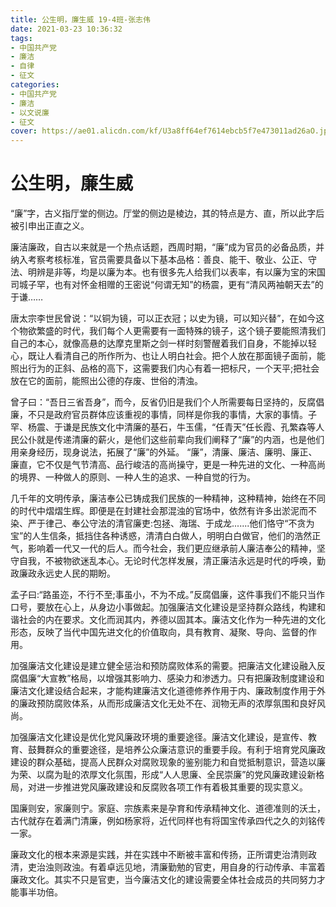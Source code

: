 ```yaml
---
title: 公生明，廉生威 19-4班-张志伟
date: 2021-03-23 10:36:32
tags:
- 中国共产党 
- 廉洁
- 自律
- 征文
categories:
- 中国共产党 
- 廉洁
- 以文说廉
- 征文
cover: https://ae01.alicdn.com/kf/U3a8ff64ef7614ebcb5f7e473011ad26aO.jpg
---
```


# 公生明，廉生威

​		“廉”字，古义指厅堂的侧边。厅堂的侧边是棱边，其的特点是方、直，所以此字后被引申出正直之义。

​		廉洁廉政，自古以来就是一个热点话题，西周时期，“廉”成为官员的必备品质，并纳入考察考核标准，官员需要具备以下基本品格：善良、能干、敬业、公正、守法、明辨是非等，均是以廉为本。也有很多先人给我们以表率，有以廉为宝的宋国司城子罕，也有对怀金相赠的王密说“何谓无知”的杨震，更有“清风两袖朝天去”的于谦……

​		唐太宗李世民曾说：“以铜为镜，可以正衣冠；以史为镜，可以知兴替”，在如今这个物欲繁盛的时代，我们每个人更需要有一面特殊的镜子，这个镜子要能照清我们自己的本心，就像高悬的达摩克里斯之剑一样时刻警醒着我们自身，不能掉以轻心，既让人看清自己的所作所为、也让人明白社会。把个人放在那面镜子面前，能照出行为的正斜、品格的高下，这需要我们内心有着一把标尺，一个天平;把社会放在它的面前，能照出公德的存废、世俗的清浊。

​		曾子曰：“吾日三省吾身”，而今，反省仍旧是我们个人所需要每日坚持的，反腐倡廉，不只是政府官员群体应该重视的事情，同样是你我的事情，大家的事情。子罕、杨震、于谦是民族文化中清廉的基石，牛玉儒，“任青天”任长霞、孔繁森等人民公仆就是传递清廉的薪火，是他们这些前辈向我们阐释了“廉”的内涵，也是他们用亲身经历，现身说法，拓展了“廉”的外延。 “廉”，清廉、廉洁、廉明、廉正、廉直，它不仅是气节清高、品行峻洁的高尚操守，更是一种先进的文化、一种高尚的境界、一种做人的原则、一种人生的追求、一种自觉的行为。

​		几千年的文明传承，廉洁奉公已铸成我们民族的一种精神，这种精神，始终在不同的时代中熠熠生辉。即便是在封建社会那混浊的官场中，依然有许多出淤泥而不染、严于律己、奉公守法的清官廉吏:包拯、海瑞、于成龙.......他们恪守“不贪为宝”的人生信条，抵挡住各种诱惑，清清白白做人，明明白白做官，他们的浩然正气，影响着一代又一代的后人。而今社会，我们更应继承前人廉洁奉公的精神，坚守自我，不被物欲迷乱本心。无论时代怎样发展，清正廉洁永远是时代的呼唤，勤政廉政永远史人民的期盼。

​		孟子曰:“路虽迩，不行不至;事虽小，不为不成。”反腐倡廉，这件事我们不能只当作口号，要放在心上，从身边小事做起。加强廉洁文化建设是坚持群众路线，构建和谐社会的内在要求。文化而润其内，养德以固其本。廉洁文化作为一种先进的文化形态，反映了当代中国先进文化的价值取向，具有教育、凝聚、导向、监督的作用。

加强廉洁文化建设是建立健全惩治和预防腐败体系的需要。把廉洁文化建设融入反腐倡廉“大宣教”格局，以增强其影响力、感染力和渗透力。只有把廉政制度建设和廉洁文化建设结合起来，才能构建廉洁文化道德修养作用于内、廉政制度作用于外的廉政预防腐败体系，从而形成廉洁文化无处不在、润物无声的浓厚氛围和良好风尚。

加强廉洁文化建设是优化党风廉政环境的重要途径。廉洁文化建设，是宣传、教育、鼓舞群众的重要途径，是培养公众廉洁意识的重要手段。有利于培育党风廉政建设的群众基础，提高人民群众对腐败现象的鉴别能力和自觉抵制意识，营造以廉为荣、以腐为耻的浓厚文化氛围，形成“人人思廉、全民崇廉”的党风廉政建设新格局，对进一步推进党风廉政建设和反腐败各项工作有着极其重要的现实意义。

​		国廉则安，家廉则宁。家庭、宗族素来是孕育和传承精神文化、道德准则的沃土，古代就存在着满门清廉，例如杨家将，近代同样也有将国宝传承四代之久的刘铭传一家。

​		廉政文化的根本来源是实践，并在实践中不断被丰富和传扬，正所谓吏治清则政清，吏治浊则政浊。有着卓远见地，清廉勤勉的官吏，用自身的行动传承、丰富着廉政文化。其实不只是官吏，当今廉洁文化的建设需要全体社会成员的共同努力才能事半功倍。

 